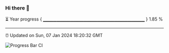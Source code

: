 ### Hi there 👋

⏳ Year progress { ▁▁▁▁▁▁▁▁▁▁▁▁▁▁▁▁▁▁▁▁▁▁▁▁▁▁▁▁▁▁ } 1.85 %

---

⏰ Updated on Sun, 07 Jan 2024 18:20:32 GMT

![Progress Bar CI](https://github.com/ZhaoGui/ZhaoGui/workflows/Progress%20Bar%20CI/badge.svg)
